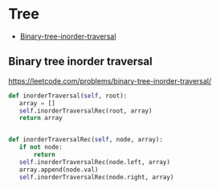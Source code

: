  # Tree

+ [Binary-tree-inorder-traversal](#binary-tree-inorder-traversal)

 ## Binary tree inorder traversal

 https://leetcode.com/problems/binary-tree-inorder-traversal/ 

 ```python
def inorderTraversal(self, root):
    array = []
    self.inorderTraversalRec(root, array)
    return array


def inorderTraversalRec(self, node, array):
    if not node:
        return
    self.inorderTraversalRec(node.left, array)
    array.append(node.val)
    self.inorderTraversalRec(node.right, array)


 ```